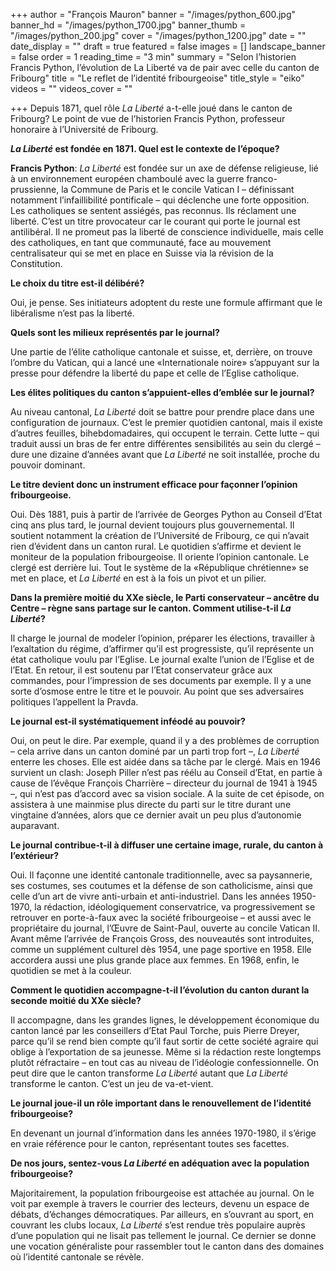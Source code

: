 +++
author = "François Mauron"
banner = "/images/python_600.jpg"
banner_hd = "/images/python_1700.jpg"
banner_thumb = "/images/python_200.jpg"
cover = "/images/python_1200.jpg"
date = ""
date_display = ""
draft = true
featured = false
images = []
landscape_banner = false
order = 1
reading_time = "3 min"
summary = "Selon l’historien Francis Python, l’évolution de La Liberté va de pair avec celle du canton de Fribourg"
title = "Le reflet  de l’identité fribourgeoise"
title_style = "eiko"
videos = ""
videos_cover = ""

+++
Depuis 1871, quel rôle _La Liberté_ a-t-elle joué dans le canton de Fribourg? Le point de vue de l’historien Francis Python, professeur honoraire à l’Université de Fribourg.

**_La Liberté_ est fondée en 1871. Quel est le contexte de l’époque?**

**Francis Python**: _La Liberté_ est fondée sur un axe de défense religieuse, lié à un environnement européen chamboulé avec la guerre franco-prussienne, la Commune de Paris et le concile Vatican I – définissant notamment l’infaillibilité pontificale – qui déclenche une forte opposition. Les catholiques se sentent assiégés, pas reconnus. Ils réclament une liberté. C’est un titre provocateur car le courant qui porte le journal est antilibéral. Il ne promeut pas la liberté de conscience individuelle, mais celle des catholiques, en tant que communauté, face au mouvement centralisateur qui se met en place en Suisse via la révision de la Constitution.

**Le choix du titre est-il délibéré?**

Oui, je pense. Ses initiateurs adoptent du reste une formule affirmant que le libéralisme n’est pas la liberté.

**Quels sont les milieux représentés par le journal?**

Une partie de l’élite catholique cantonale et suisse, et, derrière, on trouve l’ombre du Vatican, qui a lancé une «Internationale noire» s’appuyant sur la presse pour défendre la liberté du pape et celle de l’Eglise catholique.

**Les élites politiques du canton s’appuient-elles d’emblée sur le journal?**

Au niveau cantonal, _La Liberté_ doit se battre pour prendre place dans une configuration de journaux. C’est le premier quotidien cantonal, mais il existe d’autres feuilles, bihebdomadaires, qui occupent le terrain. Cette lutte – qui traduit aussi un bras de fer entre différentes sensibilités au sein du clergé – dure une dizaine d’années avant que _La Liberté_ ne soit installée, proche du pouvoir dominant.

**Le titre devient donc un instrument efficace pour façonner l’opinion fribourgeoise.**

Oui. Dès 1881, puis à partir de l’arrivée de Georges Python au Conseil d’Etat cinq ans plus tard, le journal devient toujours plus gouvernemental. Il soutient notamment la création de l’Université de Fribourg, ce qui n’avait rien d’évident dans un canton rural. Le quotidien s’affirme et devient le moniteur de la population fribourgeoise. Il oriente l’opinion cantonale. Le clergé est derrière lui. Tout le système de la «République chrétienne» se met en place, et _La Liberté_ en est à la fois un pivot et un pilier.

**Dans la première moitié du XXe siècle, le Parti conservateur – ancêtre du Centre – règne sans partage sur le canton. Comment utilise-t-il _La Liberté_?**

Il charge le journal de modeler l’opinion, préparer les élections, travailler à l’exaltation du régime, d’affirmer qu’il est progressiste, qu’il représente un état catholique voulu par l’Eglise. Le journal exalte l’union de l’Eglise et de l’Etat. En retour, il est soutenu par l’Etat conservateur grâce aux commandes, pour l’impression de ses documents par exemple. Il y a une sorte d’osmose entre le titre et le pouvoir. Au point que ses adversaires politiques l’appellent la Pravda.

**Le journal est-il systématiquement inféodé au pouvoir?**

Oui, on peut le dire. Par exemple, quand il y a des problèmes de corruption – cela arrive dans un canton dominé par un parti trop fort –, _La Liberté_ enterre les choses. Elle est aidée dans sa tâche par le clergé. Mais en 1946 survient un clash: Joseph Piller n’est pas réélu au Conseil d’Etat, en partie à cause de l’évêque François Charrière – directeur du journal de 1941 à 1945 –, qui n’est pas d’accord avec sa vision sociale. A la suite de cet épisode, on assistera à une mainmise plus directe du parti sur le titre durant une vingtaine d’années, alors que ce dernier avait un peu plus d’autonomie auparavant.

**Le journal contribue-t-il à diffuser une certaine image, rurale, du canton à l’extérieur?**

Oui. Il façonne une identité cantonale traditionnelle, avec sa paysannerie, ses costumes, ses coutumes et la défense de son catholicisme, ainsi que celle d’un art de vivre anti-urbain et anti-industriel. Dans les années 1950-1970, la rédaction, idéologiquement conservatrice, va progressivement se retrouver en porte-à-faux avec la société fribourgeoise – et aussi avec le propriétaire du journal, l’Œuvre de Saint-Paul, ouverte au concile Vatican II. Avant même l’arrivée de François Gross, des nouveautés sont introduites, comme un supplément culturel dès 1954, une page sportive en 1958. Elle accordera aussi une plus grande place aux femmes. En 1968, enfin, le quotidien se met à la couleur.

**Comment le quotidien accompagne-t-il l’évolution du canton durant la seconde moitié du XXe siècle?**

Il accompagne, dans les grandes lignes, le développement économique du canton lancé par les conseillers d’Etat Paul Torche, puis Pierre Dreyer, parce qu’il se rend bien compte qu’il faut sortir de cette société agraire qui oblige à l’exportation de sa jeunesse. Même si la rédaction reste longtemps plutôt réfractaire – en tout cas au niveau de l’idéologie confessionnelle. On peut dire que le canton transforme _La Liberté_ autant que _La Liberté_ transforme le canton. C’est un jeu de va-et-vient.

**Le journal joue-il un rôle important dans le renouvellement de l’identité fribourgeoise?**

En devenant un journal d’information dans les années 1970-1980, il s’érige en vraie référence pour le canton, représentant toutes ses facettes.

**De nos jours, sentez-vous _La Liberté_ en adéquation avec la population fribourgeoise?**

Majoritairement, la population fribourgeoise est attachée au journal. On le voit par exemple à travers le courrier des lecteurs, devenu un espace de débats, d’échanges démocratiques. Par ailleurs, en s’ouvrant au sport, en couvrant les clubs locaux, _La Liberté_ s’est rendue très populaire auprès d’une population qui ne lisait pas tellement le journal. Ce dernier se donne une vocation généraliste pour rassembler tout le canton dans des domaines où l’identité cantonale se révèle.